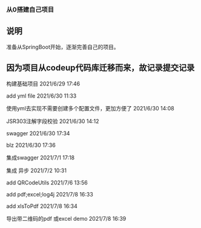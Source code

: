 ### 从0搭建自己项目

## 说明
准备从SpringBoot开始，逐渐完善自己的项目。

## 因为项目从codeup代码库迁移而来，故记录提交记录
构建基础项目  2021/6/29 17:46
 
add yml file  2021/6/30 11:33
 
使用yml去实现不需要创建多个配置文件，更加方便了  2021/6/30 14:08
 
JSR303注解字段校验  2021/6/30 14:12
 
swagger  2021/6/30 17:34
 
blz  2021/6/30 17:36
 
集成swagger  2021/7/1 17:18
 
集成 异步  2021/7/2 10:31
 
add QRCodeUtils  2021/7/6 13:56
 
add pdf;excel;log4j  2021/7/8 16:33
 
add xlsToPdf  2021/7/8 16:34
 
导出带二维码的pdf 或excel demo  2021/7/8 16:39

